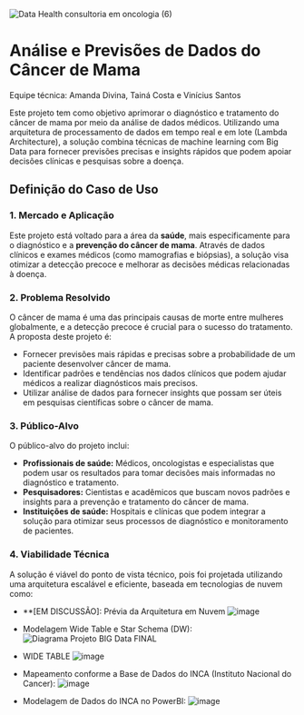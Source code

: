 ![Data Health consultoria em oncologia (6)](https://github.com/user-attachments/assets/56bd0edf-217f-4fa1-a032-fa8f6ee1c640)

# Análise e Previsões de Dados do Câncer de Mama
Equipe técnica: Amanda Divina, Tainá Costa e Vinícius Santos

Este projeto tem como objetivo aprimorar o diagnóstico e tratamento do câncer de mama por meio da análise de dados médicos. Utilizando uma arquitetura de processamento de dados em tempo real e em lote (Lambda Architecture), a solução combina técnicas de machine learning com Big Data para fornecer previsões precisas e insights rápidos que podem apoiar decisões clínicas e pesquisas sobre a doença.

## Definição do Caso de Uso

### 1. **Mercado e Aplicação**

Este projeto está voltado para a área da **saúde**, mais especificamente para o diagnóstico e a **prevenção do câncer de mama**. Através de dados clínicos e exames médicos (como mamografias e biópsias), a solução visa otimizar a detecção precoce e melhorar as decisões médicas relacionadas à doença.

### 2. **Problema Resolvido**

O câncer de mama é uma das principais causas de morte entre mulheres globalmente, e a detecção precoce é crucial para o sucesso do tratamento. A proposta deste projeto é:
- Fornecer previsões mais rápidas e precisas sobre a probabilidade de um paciente desenvolver câncer de mama.
- Identificar padrões e tendências nos dados clínicos que podem ajudar médicos a realizar diagnósticos mais precisos.
- Utilizar análise de dados para fornecer insights que possam ser úteis em pesquisas científicas sobre o câncer de mama.

### 3. **Público-Alvo**

O público-alvo do projeto inclui:
- **Profissionais de saúde:** Médicos, oncologistas e especialistas que podem usar os resultados para tomar decisões mais informadas no diagnóstico e tratamento.
- **Pesquisadores:** Cientistas e acadêmicos que buscam novos padrões e insights para a prevenção e tratamento do câncer de mama.
- **Instituições de saúde:** Hospitais e clínicas que podem integrar a solução para otimizar seus processos de diagnóstico e monitoramento de pacientes.

### 4. **Viabilidade Técnica**

A solução é viável do ponto de vista técnico, pois foi projetada utilizando uma arquitetura escalável e eficiente, baseada em tecnologias de nuvem como:
- **[EM DISCUSSÃO]: Prévia da Arquitetura em Nuvem
 ![image](https://github.com/user-attachments/assets/ad56de0d-b33e-4d09-90a4-c288c9e498a6)
- Modelagem Wide Table e Star Schema (DW):
 ![Diagrama Projeto BIG Data FINAL](https://github.com/user-attachments/assets/071d5973-8cd8-46f1-bc26-d0c1ff863de7)
- WIDE TABLE
![image](https://github.com/user-attachments/assets/0140b199-6495-42e2-a947-db4ab9a8fd9a)

- Mapeamento conforme a Base de Dados do INCA (Instituto Nacional do Cancer):
 ![image](https://github.com/user-attachments/assets/cb3553ab-6350-4eb0-983b-a0b060722268)
- Modelagem de Dados do INCA no PowerBI:
 ![image](https://github.com/user-attachments/assets/28f1af40-16e0-4f58-8da3-67a216d41683)



